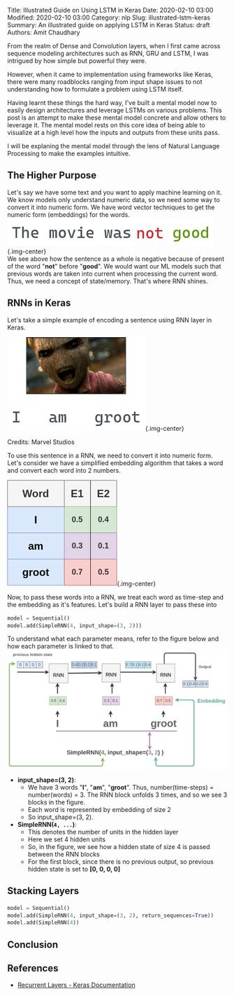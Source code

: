 Title: Illustrated Guide on Using LSTM in Keras
Date: 2020-02-10 03:00
Modified: 2020-02-10 03:00
Category: nlp
Slug: illustrated-lstm-keras
Summary: An illustrated guide on applying LSTM in Keras
Status: draft
Authors: Amit Chaudhary


From the realm of Dense and Convolution layers, when I first came across sequence modeling architectures such as RNN, GRU and LSTM, I was intrigued by how simple but powerful they were.

However, when it came to implementation using frameworks like Keras, there were  many roadblocks ranging from input shape issues to not understanding how to formulate a problem using LSTM itself. 

Having learnt these things the hard way, I've built a mental model now to easily design architectures and leverage LSTMs on various problems. This post is an attempt to make these mental model concrete and allow others to leverage it. The mental model rests on this core idea of being able to visualize at a high level how the inputs and outputs from these units pass.

I will be explaning the mental model through the lens of Natural Language Processing to make the examples intuitive.

## The Higher Purpose
Let's say we have some text and you want to apply machine learning on it. We know models only understand numeric data, so we need some way to convert it into numeric form. We have word vector techniques to get the numeric form (embeddings) for the words.
![](/images/rnn-necessity.png){.img-center}    
We see above how the sentence as a whole is negative because of present of the word "**not**" before "**good**". We would want our ML models such that previous words are taken into current when processing the current word. Thus, we need a concept of state/memory. That's where RNN shines.

## RNNs in Keras
Let's take a simple example of encoding a sentence using RNN layer in Keras.

![](/images/i-am-groot-sentence.png){.img-center}
<p class="has-text-centered">
Credits: Marvel Studios
</p>

To use this sentence in a RNN, we need to convert it into numeric form. Let's consider we have a simplified embedding algorithm that takes a word and convert each word into 2 numbers.

![](/images/i-am-groot-embedding.png){.img-center}

Now, to pass these words into a RNN, we treat each word as time-step and the embedding as it's features. Let's build a RNN layer to pass these into
```python
model = Sequential()
model.add(SimpleRNN(4, input_shape=(3, 2)))
```

To understand what each parameter means, refer to the figure below and how each parameter is linked to that.
![](/images/rnn-default-keras.png)  

- **input_shape=(3, 2)**:  
    - We have 3 words "**I**", "**am**", "**groot**". Thus, number(time-steps) = number(words) = 3. The RNN block unfolds 3 times, and so we see 3 blocks in the figure.
    - Each word is represented by embedding of size 2
    - So input_shape=(3, 2).
- **SimpleRNN(`4, ...`)**:  
    - This denotes the number of units in the hidden layer
    - Here we set 4 hidden units
    - So, in the figure, we see how a hidden state of size 4 is passed between the RNN blocks
    - For the first block, since there is no previous output, so previous hidden state is set to **[0, 0, 0, 0]**

## Stacking Layers
```python
model = Sequential()
model.add(SimpleRNN(4, input_shape=(3, 2), return_sequences=True))
model.add(SimpleRNN(4))
```

## Conclusion

## References
- [Recurrent Layers - Keras Documentation](https://keras.io/layers/recurrent/)